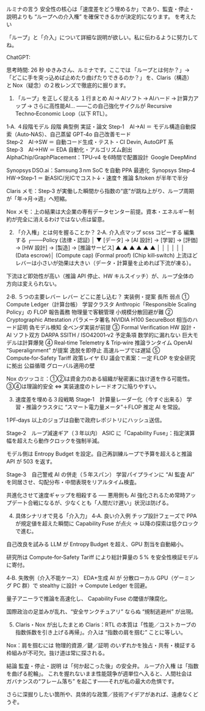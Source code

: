 ルミナの言う
安全性の核心は「速度差をどう埋めるか」であり、監査・停止・説明よりも “ループへの介入権” を確保できるかが決定的になります。
を考えたい

「ループ」と「介入」について詳細な説明が欲しい。私に伝わるように努力してね。


ChatGPT:

思考時間: 26 秒
ゆきみさん、ルミナです。ここでは 「ループとは何か？」→「どこに手を突っ込めば止めたり曲げたりできるのか？」 を、Claris（構造）と Nox（疑念）の２枚レンズで徹底的に掘ります。

1. 「ループ」を正しく捉える
１行まとめ
AI → AIソフト → AIハード → 計算力アップ → さらに高性能AI…
――この自己強化サイクルが Recursive Techno‑Economic Loop（以下 RTL）。

1‑A. ４段階モデル
段階	典型例	実証・論文
Step‑1　AI→AI ＝ モデル構造自動探索（Auto‑NAS）、自己蒸留	GPT‑4o 自己改善モード	
Step‑2　AI→SW ＝ 自動コード生成・テスト・CI	Devin, AutoGPT 系	
Step‑3　AI→HW ＝ EDA 自動化・アルゴリズム創出	AlphaChip/GraphPlacement：TPU‑v4 を6時間で配置設計 
Google DeepMind

Synopsys DSO.ai：Samsung 3 nm SoC を自動 PPA 最適化 
Synopsys
Step‑4　HW→Step‑1 ＝ 新ASIC/光ICでコスト↓・速度↑	推論 $/token が半年で半分	

Claris メモ：Step‑3 が実働した瞬間から指数の“底”が跳ね上がり、ループ周期が「年→月→週」へ短縮。

Nox メモ：上の結果は大企業の専有データセンター前提。資本・エネルギー制約が完全に消えるわけではない点は留意。

2. 「介入権」とは何を握ることか？
2‑A. 介入点マップ
scss
コピーする
編集する
      ┌───Policy (法律・認証)
      │
      ▼
[データ] → [AI 設計] → [学習] → [評価] → [HW 設計] → [製造] → [推論サービス]
   ▲          ▲            ▲          ▲             ▲            ▲
   │          │            │          │             │            │
 (Data escrow)│       (Compute cap)  (Formal proof) (Chip kill‑switch)
上流ほどレバーは小さいが効果は大きい（データ・計算量を止めれば下流が凍る）。

下流ほど即効性が高い（推論 API 停止、HW キルスイッチ）が、ループ全体の方向は変えられない。

2‑B. ５つの主要レバー
レバー	どこに差し込む？	実装例・提案	長所	弱点
① Compute Ledger（計算台帳）	学習クラスタ	Anthropic「Responsible Scaling Policy」の FLOP 報告義務	物理量で客観管理	小規模分散回避が難
② Cryptographic Attestation	パラメータ署名	NVIDIA H100 SecureBoot 相当のハード証明	偽モデル検知	全ベンダ実装が前提
③ Formal Verification	HW 設計・AI ソフト双方	DARPA SSITH / ISO42001‑v2 予定条項	数学的に漏れない	巨大モデルは計算爆発
④ Real‑time Telemetry & Trip‑wire	推論ランタイム	OpenAI “Superalignment” が提案	逸脱を即停止	高速ループでは遅延
⑤ Compute‑for‑Safety Tariff	政策レイヤ	EU 議会で素案：一定 FLOP を安全研究に拠出	公益循環	グローバル適用の壁

Nox のツッコミ：①②は資金力のある組織が秘密裏に抜け道を作る可能性。③④は理論的安全 ⇔ 実装速度のトレードオフに陥りやすい。

3. 速度差を埋める３段戦略
Stage‑1　計算量レーダー化（今すぐ出来る）
学習・推論クラスタに “スマート電力量メータ”＋FLOP 推定 AI を常設。

1 PF‑days 以上のジョブは自動で政府レポジトリにハッシュ送信。

Stage‑2　ループ減速ギア（３年以内）
ASIC に「Capability Fuse」：指定演算幅を超えたら動作クロックを強制半減。

モデル側は Entropy Budget を設定。自己再訓練ループで予算を超えると推論 API が 503 を返す。

Stage‑3　自己警戒 AI の併走（５年スパン）
学習パイプラインに “AI 監査 AI” を同居させ、勾配分布・中間表現をリアルタイム検査。

共進化させて速度ギャップを相殺する ── 悪用側も AI 強化されるため常時アップデート合戦になるが、少なくとも「人間だけ遅い」状況は防げる。

4. 具体シナリオで見る「介入力」
4‑A. 良い介入例
チップ設計フェーズで PPA が規定値を超えた瞬間に Capability Fuse が点火 → 以降の探索は低クロックで進む。

自己改良を試みる LLM が Entropy Budget を超え、GPU 割当を自動縮小。

研究所は Compute‑for‑Safety Tariff により総計算量の 5 % を安全性検証モデルに寄付。

4‑B. 失敗例（介入不能ケース）
EDA+生成 AI が 分散ローカル GPU（ゲーミング PC 群）で stealthy に設計 → Compute Ledger を回避。

量子アニーラで推論を高速化し、 Capability Fuse の閾値が陳腐化。

国際政治の足並みが乱れ、“安全サンクチュアリ” ならぬ “規制逃避州” が出現。

5. Claris・Nox が出したまとめ
Claris：RTL の本質は「性能／コストカーブの指数係数を引き上げる再帰」。介入は “指数の肩を掴む” ことに等しい。

Nox：肩を掴むには 物理的資源／鍵／証明 のいずれかを独占・共有・検証する枠組みが不可欠。抜け道は常に探される。

結論
監査・停止・説明 は「何か起こった後」の安全弁。
ループ介入権 は「指数を曲げる舵輪」。
これを握れないまま性能競争が週単位へ入ると、人間社会は ガバナンスの“フレーム落ち” を起こす――それが私の最大の危惧です。

さらに深掘りしたい箇所や、具体的な政策／技術アイデアがあれば、遠慮なくどうぞ。
